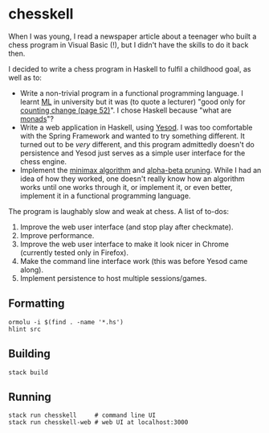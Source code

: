 # chesskell

When I was young, I read a newspaper article about a teenager who built
a chess program in Visual Basic (!), but I didn't have the skills to do
it back then.

I decided to write a chess program in Haskell to fulfil a childhood
goal, as well as to:

- Write a non-trivial program in a functional programming language.
  I learnt [ML](https://en.wikipedia.org/wiki/ML_(programming_language))
  in university but it was (to quote a lecturer) "good only for
  [counting change (page 52)](https://www.cl.cam.ac.uk/teaching/1213/FoundsCS/fcs-notes.pdf)".
  I chose Haskell because "what are [monads](https://en.wikipedia.org/wiki/Monad_(functional_programming))"?
- Write a web application in Haskell, using [Yesod](https://www.yesodweb.com/).
  I was too comfortable with the Spring Framework and wanted to try
  something different. It turned out to be _very_ different, and this
  program admittedly doesn't do persistence and Yesod just serves as a
  simple user interface for the chess engine.
- Implement the [minimax algorithm](https://en.wikipedia.org/wiki/Minimax)
  and [alpha-beta pruning](https://en.wikipedia.org/wiki/Alpha%E2%80%93beta_pruning).
  While I had an idea of how they worked, one doesn't really know how
  an algorithm works until one works through it, or implement it, or
  even better, implement it in a functional programming language.
  
The program is laughably slow and weak at chess. A list of to-dos:

1. Improve the web user interface (and stop play after checkmate).
2. Improve performance.
3. Improve the web user interface to make it look nicer in Chrome
   (currently tested only in Firefox).
4. Make the command line interface work (this was before Yesod came
   along).
5. Implement persistence to host multiple sessions/games.

## Formatting

```
ormolu -i $(find . -name '*.hs')
hlint src
```

## Building

```
stack build
```

## Running

```
stack run chesskell     # command line UI
stack run chesskell-web # web UI at localhost:3000
```
